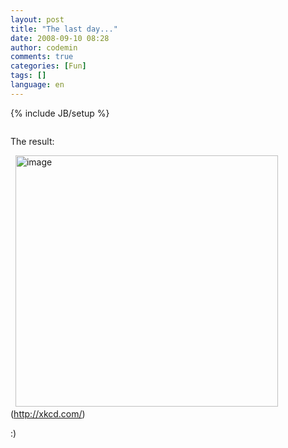 ```yaml
---
layout: post
title: "The last day..."
date: 2008-09-10 08:28
author: codemin
comments: true
categories: [Fun]
tags: []
language: en
---
```

{% include JB/setup %}
<p></p>  <p>   <div class="wlWriterSmartContent" id="scid:5737277B-5D6D-4f48-ABFC-DD9C333F4C5D:b162aa35-1bba-4ace-8f90-574c1a28a42f" style="padding-right: 0px; display: inline; padding-left: 0px; padding-bottom: 0px; margin: 0px; padding-top: 0px"><div id="3044642e-a8f4-4065-bd42-9fd2108b8071" style="margin: 0px; padding: 0px; display: inline;"><div><a href="http://youtube.com/watch?v=j50ZssEojtM" target="_new"><img src="http://code-inside.de/blog-in/wp-content/uploads/videof38086f5b55d.jpg" galleryimg="no" onload="var downlevelDiv = document.getElementById('3044642e-a8f4-4065-bd42-9fd2108b8071'); downlevelDiv.innerHTML = &quot;&lt;div&gt;&lt;object width=\&quot;425\&quot; height=\&quot;355\&quot;&gt;&lt;param name=\&quot;movie\&quot; value=\&quot;http://www.youtube.com/v/j50ZssEojtM\&quot;&gt;&lt;\/param&gt;&lt;param name=\&quot;wmode\&quot; value=\&quot;transparent\&quot;&gt;&lt;\/param&gt;&lt;embed src=\&quot;http://www.youtube.com/v/j50ZssEojtM\&quot; type=\&quot;application/x-shockwave-flash\&quot; wmode=\&quot;transparent\&quot; width=\&quot;425\&quot; height=\&quot;355\&quot;&gt;&lt;\/embed&gt;&lt;\/object&gt;&lt;\/div&gt;&quot;;" alt=""></a></div></div></div> </p>  <p>The result:</p>&#160; <a href="http://code-inside.de/blog-in/wp-content/uploads/image33.png"><img style="border-right: 0px; border-top: 0px; border-left: 0px; border-bottom: 0px" height="402" alt="image" src="http://code-inside.de/blog-in/wp-content/uploads/image-thumb33.png" width="420" border="0" /></a>   <br />(<a href="http://xkcd.com/">http://xkcd.com/</a>)  <p></p>  <p>:)</p>

